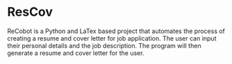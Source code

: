# ResCov
 ReCobot is a Python and LaTex based project that automates the process of creating a resume and cover letter for job application. The user can input their personal details and the job description. The program will then generate a resume and cover letter for the user.
